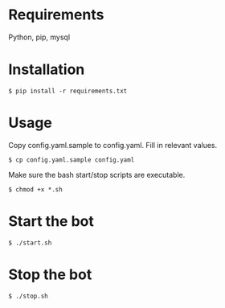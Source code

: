 Requirements
============

Python, pip, mysql


Installation
============

    $ pip install -r requirements.txt


Usage
======

Copy config.yaml.sample to config.yaml. Fill in relevant values.

    $ cp config.yaml.sample config.yaml

Make sure the bash start/stop scripts are executable.

    $ chmod +x *.sh

Start the bot
==============

    $ ./start.sh

Stop the bot
=============

    $ ./stop.sh
